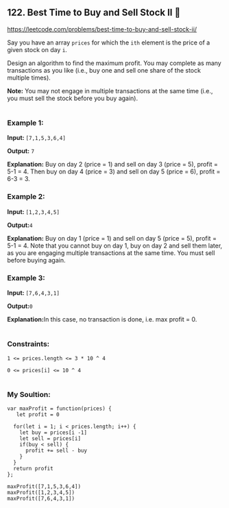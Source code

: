## 122. Best Time to Buy and Sell Stock II 🌟
https://leetcode.com/problems/best-time-to-buy-and-sell-stock-ii/

Say you have an array ```prices``` for which the `ith` element is the price of a given stock on day `i`.

Design an algorithm to find the maximum profit. You may complete as many transactions as you like (i.e., buy one and sell one share of the stock multiple times).

<b>Note:</b> You may not engage in multiple transactions at the same time (i.e., you must sell the stock before you buy again).
#

### Example 1:

<b>Input: </b> `[7,1,5,3,6,4]`

<b>Output:</b> `7`

<b>Explanation:</b> Buy on day 2 (price = 1) and sell on day 3 (price = 5), profit = 5-1 = 4.
             Then buy on day 4 (price = 3) and sell on day 5 (price = 6), profit = 6-3 = 3.

### Example 2:

<b>Input: </b>`[1,2,3,4,5]`

<b>Output:</b>`4`

<b>Explanation:</b>  Buy on day 1 (price = 1) and sell on day 5 (price = 5), profit = 5-1 = 4.
             Note that you cannot buy on day 1, buy on day 2 and sell them later, as you are
             engaging multiple transactions at the same time. You must sell before buying again.
### Example 3:

<b>Input: </b> `[7,6,4,3,1]`

<b>Output:</b>`0`

<b>Explanation:</b>In this case, no transaction is done, i.e. max profit = 0.
#
### Constraints:

```1 <= prices.length <= 3 * 10 ^ 4```

```0 <= prices[i] <= 10 ^ 4```
#
### My Soultion:
````
var maxProfit = function(prices) {
   let profit = 0
  
  for(let i = 1; i < prices.length; i++) {
    let buy = prices[i -1]
    let sell = prices[i]
    if(buy < sell) {
      profit += sell - buy
    }
  }
  return profit
};

maxProfit([7,1,5,3,6,4])
maxProfit([1,2,3,4,5])
maxProfit([7,6,4,3,1])
````
